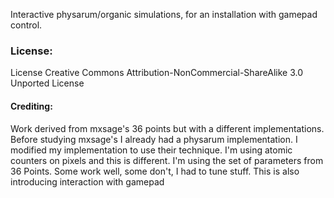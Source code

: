 Interactive physarum/organic simulations, for an installation with gamepad control.

### License:
License Creative Commons Attribution-NonCommercial-ShareAlike 3.0 Unported License

#### Crediting:
Work derived from mxsage's 36 points but with a different implementations.
Before studying mxsage's I already had a physarum implementation. I modified my implementation to use their technique.
I'm using atomic counters on pixels and this is different. I'm using the set of parameters from 36 Points. Some work well, some don't, I had to tune stuff.
This is also introducing interaction with gamepad

